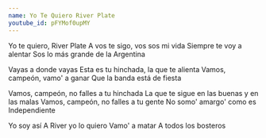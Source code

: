 ```yaml
---
name: Yo Te Quiero River Plate
youtube_id: pFYMof0upMY
---
```


Yo te quiero, River Plate
A vos te sigo, vos sos mi vida
Siempre te voy a alentar
Sos lo más grande de la Argentina

Vayas a donde vayas
Esta es tu hinchada, la que te alienta
Vamos, campeón, vamo' a ganar
Que la banda está de fiesta

Vamos, campeón, no falles a tu hinchada
La que te sigue en las buenas y en las malas
Vamos, campeón, no falles a tu gente
No somo' amargo' como es Independiente

Yo soy así
A River yo lo quiero
Vamo' a matar
A todos los bosteros
